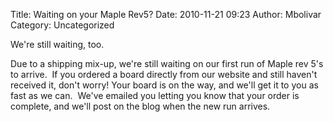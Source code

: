 Title: Waiting on your Maple Rev5?
Date: 2010-11-21 09:23
Author: Mbolivar
Category: Uncategorized

We're still waiting, too.

Due to a shipping mix-up, we're still waiting on our first run of Maple
rev 5's to arrive.  If you ordered a board directly from our website and
still haven't received it, don't worry! Your board is on the way, and
we'll get it to you as fast as we can.  We've emailed you letting you
know that your order is complete, and we'll post on the blog when the
new run arrives.
